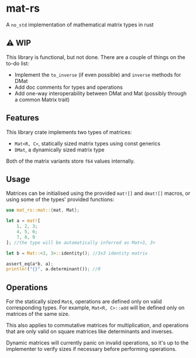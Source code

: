 # mat-rs

A `no_std` implementation of mathematical matrix types in rust

## ⚠️ WIP

This library is functional, but not done. There are a couple of things on the to-do list:

- Implement the `to_inverse` (if even possible) and `inverse` methods for DMat
- Add doc comments for types and operations
- Add one-way interoperability between DMat and Mat (possibly through a common Matrix trait)

## Features

This library crate implements two types of matrices:

- `Mat<R, C>`, statically sized matrix types using const generics
- `DMat`, a dynamically sized matrix type

Both of the matrix variants store `f64` values internally.

## Usage

Matrices can be initialised using the provided `mat![]` and `dmat![]` macros, or using some of the types' provided functions:

```rs
use mat_rs::mat::{mat, Mat};

let a = mat![
    1, 2, 3;
    4, 5, 6;
    7, 8, 9
]; //the type will be automatically inferred as Mat<3, 3>

let b = Mat::<3, 3>::identity(); //3x3 identity matrix

assert_eq(a*b, a);
println!("{}", a.determinant()); //0
```

## Operations

For the statically sized `Mat`s, operations are defined only on valid corresponding types.
For example, `Mat<R, C>::add` will be defined only on matrices of the same size.

This also applies to commutative matrices for multiplication, and operations that are only valid on square matrices like determinants and inverses.

Dynamic matrices will currently panic on invalid operations, so it's up to the implementer to verify sizes if necessary before performing operations.